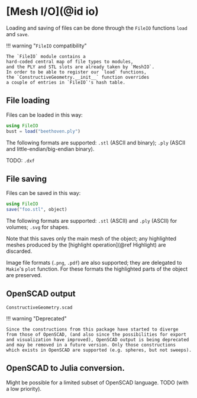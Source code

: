 # [Mesh I/O](@id io)

Loading and saving of files can be done through the `FileIO` functions
`load` and `save`.

!!! warning "`FileIO` compatibility"

    The `FileIO` module contains a
    hard-coded central map of file types to modules,
    and the PLY and STL slots are already taken by `MeshIO`.
    In order to be able to register our `load` functions,
    the `ConstructiveGeometry.__init__` function overrides
    a couple of entries in `FileIO`'s hash table.

## File loading

Files can be loaded in this way:
```julia
using FileIO
bust = load("beethoven.ply")
```

The following formats are supported: `.stl` (ASCII and binary);
`.ply` (ASCII and little-endian/big-endian binary).

TODO: `.dxf`

## File saving

Files can be saved in this way:
```julia
using FileIO
save("foo.stl", object)
```

The following formats are supported: `.stl` (ASCII)
and `.ply` (ASCII) for volumes;
`.svg` for shapes.

Note that this saves only the main mesh of the object;
any highlighted meshes produced by the [highlight operation](@ref Highlight)
are discarded.

Image file formats (`.png`, `.pdf`) are also supported;
they are delegated to `Makie`'s `plot` function.
For these formats the highlighted parts of the object are preserved.

## OpenSCAD output

```@docs
ConstructiveGeometry.scad
```

!!! warning "Deprecated"

    Since the constructions from this package have started to diverge
    from those of OpenSCAD, (and also since the possibilities for export
    and visualization have improved), OpenSCAD output is being deprecated
    and may be removed in a future version. Only those constructions
    which exists in OpenSCAD are supported (e.g. spheres, but not sweeps).

## OpenSCAD to Julia conversion.

Might be possible for a limited subset of OpenSCAD language.
TODO (with a low priority).

